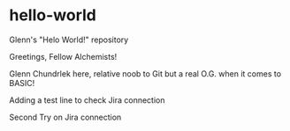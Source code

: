 # hello-world
Glenn's "Helo World!" repository

Greetings, Fellow Alchemists!

Glenn Chundrlek here, relative noob to Git but a real O.G. when it comes to BASIC!

Adding a test line to check Jira connection

Second Try on Jira connection
